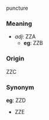 puncture
### Meaning
+ _adj_: ZZA
    + __eg__: ZZB

### Origin

ZZC

### Synonym

__eg__: ZZD

+ ZZE


